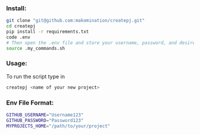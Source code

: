 ### Install: 
```zsh
git clone "git@github.com:makomination/createpj.git"
cd createpj
pip install -r requirements.txt
code .env
# Then open the .env file and store your username, password, and desired file destination. Use the provided format at the bottom of this README.
source .my_commands.sh
```

### Usage:
To run the script type in 
```zsh
createpj <name of your new project>
```

### Env File Format:
```zsh
GITHUB_USERNAME="Username123"
GITHUB_PASSWORD="Password123"
MYPROJECTS_HOME="/path/to/your/project"
```